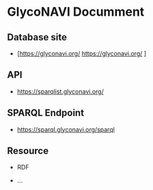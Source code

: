 # GlycoNAVI Documment

## Database site

* [https://glyconavi.org/ https://glyconavi.org/ ]

## API

* https://sparqlist.glyconavi.org/

## SPARQL Endpoint

* https://sparql.glyconavi.org/sparql

## Resource

* RDF

* ...
